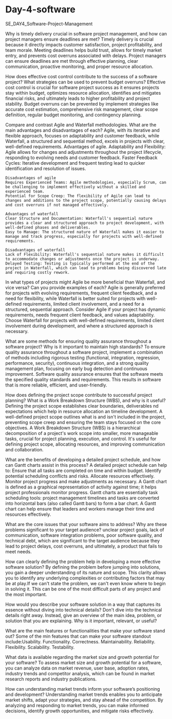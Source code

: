 # Day-4-software

SE_DAY4_Software-Project-Management

Why is timely delivery crucial in software project management, and how can project managers ensure deadlines are met?
    Timely delivery is crucial  because it directly impacts customer satisfaction, project profitability, and team morale. Meeting deadlines helps build trust, 
    allows for timely market entry, and prevents cost overruns associated with delays. 
    Project managers can ensure deadlines are met through effective planning, clear communication, proactive monitoring, and proper resource allocation.
    
    

How does effective cost control contribute to the success of a software project? What strategies can be used to prevent budget overruns?
    Effective cost control is crucial for software project success as it ensures projects stay within budget, optimizes resource allocation, identifies and mitigates 
    financial risks, and ultimately leads to higher profitability and project stability.
     Budget overruns can be prevented by implement strategies like accurate cost estimation, comprehensive risk management, clear scope definition, regular budget monitoring, and contingency planning. 
     


Compare and contrast Agile and Waterfall methodologies. What are the main advantages and disadvantages of each?
    Agile, with its iterative and flexible approach, focuses on adaptability and customer feedback, while Waterfall, a structured and sequential method, 
    excels in projects with clear, well-defined requirements. 
    Advantages of agile.
    Adaptability and Flexibility: Agile allows for changes and adjustments throughout the project lifecycle, responding to evolving needs and customer feedback. 
    Faster Feedback Cycles: Iterative development and frequent testing lead to quicker identification and resolution of issues.
    
    Disadvantages of agile
    Requires Experienced Teams: Agile methodologies, especially Scrum, can be challenging to implement effectively without a skilled and experienced team. 
    Potential for Scope Creep: The flexibility of Agile can lead to changes and additions to the project scope, potentially causing delays and cost overruns if not managed effectively. 

    Advantages of waterfall
    Clear Structure and Documentation: Waterfall's sequential nature provides a clear and structured approach to project development, with well-defined phases and deliverables. 
    Easy to Manage: The structured nature of Waterfall makes it easier to manage and track progress, especially for projects with well-defined requirements.
    
    Disadvantages of waterfall
    Lack of Flexibility: Waterfall's sequential nature makes it difficult to accommodate changes or adjustments once the project is underway. 
    Delayed Testing: Testing is typically performed at the end of the project in Waterfall, which can lead to problems being discovered late and requiring costly rework. 

    
    
In what types of projects might Agile be more beneficial than Waterfall, and vice versa? Can you provide examples of each?
    Agile is generally preferred for projects with evolving requirements, frequent client feedback, and a need for flexibility, while Waterfall is better suited for projects 
    with well-defined requirements, limited client involvement, and a need for a structured, sequential approach. 
    Consider Agile if your project has dynamic requirements, needs frequent client feedback, and values adaptability. Choose Waterfall for projects with well-defined requirements,
    limited client involvement during development, and where a structured approach is necessary.
    


What are some methods for ensuring quality assurance throughout a software project? Why is it important to maintain high standards?
    To ensure quality assurance throughout a software project, implement a combination of methods including rigorous testing (functional, integration, regression, performance, security),
    continuous integration, and a strong quality management plan, focusing on early bug detection and continuous improvement. 
     Software quality assurance ensures that the software meets the specified quality standards and requirements. This results in software that is more reliable, efficient, and user-friendly.


How does defining the project scope contribute to successful project planning? What is a Work Breakdown Structure (WBS), and why is it useful?
    Defining the project scope establishes clear boundaries, deliverables nd expectations which help in resource allocation an timeline development.
    A well-defined project scope outlines what is and isn't included in the project, preventing scope creep and ensuring the team stays focused on the core objectives.
    A Work Breakdown Structure (WBS) is a hierarchical decomposition of a project's work scope into smaller, more manageable tasks, crucial for project planning, execution, and control.
    It's useful for defining project scope, allocating resources, and improving communication and collaboration. 
    
    

What are the benefits of developing a detailed project schedule, and how can Gantt charts assist in this process?
    A detailed project schedule can help to:
    Ensure that all tasks are completed on time and within budget.
    Identify potential scheduling conflicts and risks.
    Allocate resources effectively.
    Monitor project progress and make adjustments as necessary.
    A Gantt chart is defined as a graphical representation of activity against time; it helps project professionals monitor progress. Gantt charts are essentially task scheduling tools: project management
    timelines and tasks are converted into horizontal bars (also called Gantt bars) to form a bar chart.
    A Gantt chart can help ensure that leaders and workers manage their time and resources effectively.


What are the core issues that your software aims to address? Why are these problems significant to your target audience?
    unclear project goals, lack of communication, software integration problems, poor software quality, and technical debt, which are significant to the target audience
    because they lead to project delays, cost overruns, and ultimately, a product that fails to meet needs.
    


How can clearly defining the problem help in developing a more effective software solution?
    By defining the problem before jumping into solutions, you gain a deeper understanding of its nature and scope. This clarity allows you to identify any
    underlying complexities or contributing factors that may be at play.If we can't state the problem, we can't even know where to begin in solving it. This can be one
    of the most difficult parts of any project and the most important.
    


How would you describe your software solution in a way that captures its essence without diving into technical details?
    Don't dive into the technical details right away. Instead, give an overview of the main idea, problem, or solution that you are explaining. Why is it important, relevant, or useful?
    


What are the main features or functionalities that make your software stand out?
    Some of the min features that can make your software standout include:Usability.
    Functionality.
    Correctness.
    Maintainability.
    Reliability.
    Flexibility.
    Scalability.
    Testability.



What data is available regarding the market size and growth potential for your software?
    To assess market size and growth potential for a software, you can analyze data on market revenue, user base, adoption rates, industry trends
    and competitor analysis, which can be found in market research reports and industry publications. 
    


How can understanding market trends inform your software’s positioning and development?
    Understanding market trends enables you to anticipate market shifts, adapt your strategies, and stay ahead of the competition. By analyzing and responding
    to market trends, you can make informed decisions, identify growth opportunities, and mitigate risks effectively.


